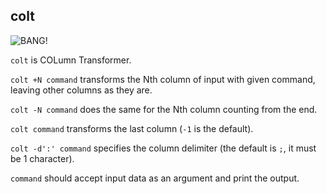 ## colt

![](https://www.colt.com/portals/0/productimages/2015/P4750_left.png "BANG!")

`colt` is COLumn Transformer.

`colt +N command` transforms the Nth column of input with given command,
leaving other columns as they are.

`colt -N command` does the same for the Nth column counting from the end.

`colt command` transforms the last column (`-1` is the default).

`colt -d':' command` specifies the column delimiter (the default is `;`, it must be 1 character).

`command` should accept input data as an argument and print the output.
